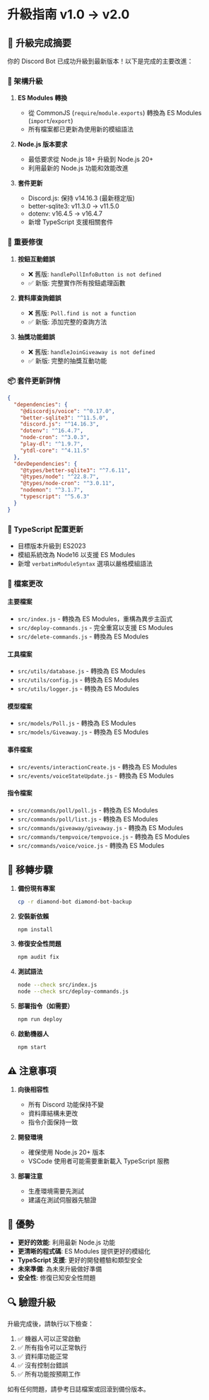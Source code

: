 # 升級指南 v1.0 → v2.0

## 🎯 升級完成摘要

你的 Discord Bot 已成功升級到最新版本！以下是完成的主要改進：

### 🚀 架構升級

1. **ES Modules 轉換**
   - 從 CommonJS (`require`/`module.exports`) 轉換為 ES Modules (`import`/`export`)
   - 所有檔案都已更新為使用新的模組語法

2. **Node.js 版本要求**
   - 最低要求從 Node.js 18+ 升級到 Node.js 20+
   - 利用最新的 Node.js 功能和效能改進

3. **套件更新**
   - Discord.js: 保持 v14.16.3 (最新穩定版)
   - better-sqlite3: v11.3.0 → v11.5.0
   - dotenv: v16.4.5 → v16.4.7
   - 新增 TypeScript 支援相關套件

### 🐛 重要修復

1. **按鈕互動錯誤**
   - ❌ 舊版: `handlePollInfoButton is not defined`
   - ✅ 新版: 完整實作所有按鈕處理函數

2. **資料庫查詢錯誤**
   - ❌ 舊版: `Poll.find is not a function`
   - ✅ 新版: 添加完整的查詢方法

3. **抽獎功能錯誤**
   - ❌ 舊版: `handleJoinGiveaway is not defined`
   - ✅ 新版: 完整的抽獎互動功能

### 📦 套件更新詳情

```json
{
  "dependencies": {
    "@discordjs/voice": "^0.17.0",
    "better-sqlite3": "^11.5.0",
    "discord.js": "^14.16.3", 
    "dotenv": "^16.4.7",
    "node-cron": "^3.0.3",
    "play-dl": "^1.9.7",
    "ytdl-core": "^4.11.5"
  },
  "devDependencies": {
    "@types/better-sqlite3": "^7.6.11",
    "@types/node": "^22.8.7",
    "@types/node-cron": "^3.0.11",
    "nodemon": "^3.1.7",
    "typescript": "^5.6.3"
  }
}
```

### 🔧 TypeScript 配置更新

- 目標版本升級到 ES2023
- 模組系統改為 Node16 以支援 ES Modules
- 新增 `verbatimModuleSyntax` 選項以嚴格模組語法

### 📁 檔案更改

#### 主要檔案
- `src/index.js` - 轉換為 ES Modules，重構為異步主函式
- `src/deploy-commands.js` - 完全重寫以支援 ES Modules
- `src/delete-commands.js` - 轉換為 ES Modules

#### 工具檔案
- `src/utils/database.js` - 轉換為 ES Modules
- `src/utils/config.js` - 轉換為 ES Modules 
- `src/utils/logger.js` - 轉換為 ES Modules

#### 模型檔案
- `src/models/Poll.js` - 轉換為 ES Modules
- `src/models/Giveaway.js` - 轉換為 ES Modules

#### 事件檔案
- `src/events/interactionCreate.js` - 轉換為 ES Modules
- `src/events/voiceStateUpdate.js` - 轉換為 ES Modules

#### 指令檔案
- `src/commands/poll/poll.js` - 轉換為 ES Modules
- `src/commands/poll/list.js` - 轉換為 ES Modules
- `src/commands/giveaway/giveaway.js` - 轉換為 ES Modules
- `src/commands/tempvoice/tempvoice.js` - 轉換為 ES Modules
- `src/commands/voice/voice.js` - 轉換為 ES Modules

## 🔄 移轉步驟

1. **備份現有專案**
   ```bash
   cp -r diamond-bot diamond-bot-backup
   ```

2. **安裝新依賴**
   ```bash
   npm install
   ```

3. **修復安全性問題**
   ```bash
   npm audit fix
   ```

4. **測試語法**
   ```bash
   node --check src/index.js
   node --check src/deploy-commands.js
   ```

5. **部署指令（如需要）**
   ```bash
   npm run deploy
   ```

6. **啟動機器人**
   ```bash
   npm start
   ```

## ⚠️ 注意事項

1. **向後相容性**
   - 所有 Discord 功能保持不變
   - 資料庫結構未更改
   - 指令介面保持一致

2. **開發環境**
   - 確保使用 Node.js 20+ 版本
   - VSCode 使用者可能需要重新載入 TypeScript 服務

3. **部署注意**
   - 生產環境需要先測試
   - 建議在測試伺服器先驗證

## 🎯 優勢

- **更好的效能**: 利用最新 Node.js 功能
- **更清晰的程式碼**: ES Modules 提供更好的模組化
- **TypeScript 支援**: 更好的開發體驗和類型安全
- **未來準備**: 為未來升級做好準備
- **安全性**: 修復已知安全性問題

## 🔍 驗證升級

升級完成後，請執行以下檢查：

1. ✅ 機器人可以正常啟動
2. ✅ 所有指令可以正常執行
3. ✅ 資料庫功能正常
4. ✅ 沒有控制台錯誤
5. ✅ 所有功能按預期工作

如有任何問題，請參考日誌檔案或回滾到備份版本。
